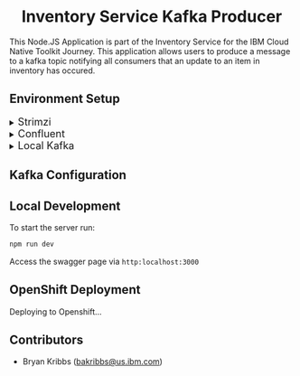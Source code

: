 <h1 align="center"> Inventory Service Kafka Producer </h1>

This Node.JS Application is part of the Inventory Service for the IBM Cloud Native Toolkit Journey. This application allows users to produce a message to a kafka topic notifying all consumers that an update to an item in inventory has occured.

<h2 align="Left">
Environment Setup
</h2>

<details>
  <summary><span style="font-size:18px">Strimzi</span></summary>


### Operator Setup

</details>

<details>
  <summary><span style="font-size:18px">Confluent</span></summary>
  
### Operator Setup

  Follow the Instructions at the following link to setup [Confluent](https://github.ibm.com/ben-cornwell/confluent-operator).

  Be sure to record the `global.sasl.plain.username` and `global.sasl.plain.password` for the `Secret Creation` step below.

  Once the operator has finished installing, copy the `confluentCA.key` and `confluentCA.pem` and move it to a convient location for you to access. Both will be needed for the `Secret Creation` step as well.

### Secret Creation

Secrets will be needed in order to connect your Kafka Client to the running instance of Kafka. **Two** secrets will need to be created.

First will be named `confluent-kafka-cert`. Use the following command to create the secret:

```bash
oc create secret tls confluent-kafka-cert --cert='./~PATH TO PEM~/confluentCA.pem' --key='./~PATH TO KEY~/confluentCA.key' -n NAMESPACE
```

*Replace the `PATH TO` with the proper directory path to the file and `NAMESPACE` with the namespace you want it to be deployed.*

The second key to create will be named `kafka-operator-key`

</details>

<details>
  <summary><span style="font-size:18px">Local Kafka</span></summary>
  
  Make sure you have an instance of kafka running either locally or remotely.

Following the instruction [here](https://kafka.apache.org/quickstart) for running kafka locally.

</details>

<h2 align="Left">
Kafka Configuration
</h2>


<h2 align="Left">
Local Development
</h2>

To start the server run:

```bash
npm run dev
```

Access the swagger page via `http:localhost:3000`

<h2 align="Left">
OpenShift Deployment
</h2>

Deploying to Openshift...

<h2 align="Left">
Contributors
</h2>

- Bryan Kribbs (bakribbs@us.ibm.com)
